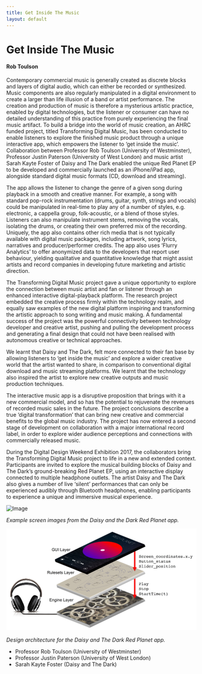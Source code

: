 ```yaml
---
title: Get Inside The Music
layout: default
---
```


# Get Inside The Music

#### Rob Toulson

Contemporary commercial music is generally created as discrete blocks and layers of digital audio, which can either be recorded or synthesized. Music components are also regularly manipulated in a digital environment to create a larger than life illusion of a band or artist performance. The creation and production of music is therefore a mysterious artistic practice, enabled by digital technologies, but the listener or consumer can have no detailed understanding of this practice from purely experiencing the final music artifact. To build a bridge into the world of music creation, an AHRC funded project, titled Transforming Digital Music, has been conducted to enable listeners to explore the finished music product through a unique interactive app, which empowers the listener to ‘get inside the music’. Collaboration between Professor Rob Toulson (University of Westminster), Professor Justin Paterson (University of West London) and music artist Sarah Kayte Foster of Daisy and The Dark enabled the unique Red Planet EP to be developed and commercially launched as an iPhone/iPad app, alongside standard digital music formats (CD, download and streaming). 

The app allows the listener to change the genre of a given song during playback in a smooth and creative manner. For example, a song with standard pop-rock instrumentation (drums, guitar, synth, strings and vocals) could be manipulated in real-time to play any of a number of styles, e.g. electronic, a cappella group, folk-acoustic, or a blend of those styles. Listeners can also manipulate instrument stems, removing the vocals, isolating the drums, or creating their own preferred mix of the recording. Uniquely, the app also contains other rich media that is not typically available with digital music packages, including artwork, song lyrics, narratives and producer/performer credits. The app also uses ‘Flurry Analytics’ to offer anonymized data to the developers that report user behaviour, yielding qualitative and quantitative knowledge that might assist artists and record companies in developing future marketing and artistic direction.

The Transforming Digital Music project gave a unique opportunity to explore the connection between music artist and fan or listener through an enhanced interactive digital-playback platform. The research project embedded the creative process firmly within the technology realm, and equally saw examples of the new digital platform inspiring and transforming the artistic approach to song writing and music making. A fundamental success of the project was the powerful connectivity between technology developer and creative artist, pushing and pulling the development process and generating a final design that could not have been realised with autonomous creative or technical approaches.

We learnt that Daisy and The Dark, felt more connected to their fan base by allowing listeners to ‘get inside the music’ and explore a wider creative world that the artist wanted to share, in comparison to conventional digital download and music streaming platforms. We learnt that the technology also inspired the artist to explore new creative outputs and music production techniques.

The interactive music app is a disruptive proposition that brings with it a new commercial model, and so has the potential to rejuvenate the revenues of recorded music sales in the future. The project conclusions describe a true ‘digital transformation’ that can bring new creative and commercial benefits to the global music industry. The project has now entered a second stage of development on collaboration with a major international record label, in order to explore wider audience perceptions and connections with commercially released music.

During the Digital Design Weekend Exhibition 2017, the collaborators bring the Transforming Digital Music project to life in a new and extended context. Participants are invited to explore the musical building blocks of Daisy and The Dark’s ground-breaking Red Planet EP, using an interactive display connected to multiple headphone outlets. The artist Daisy and The Dark also gives a number of live ‘silent’ performances that can only be experienced audibly through Bluetooth headphones, enabling participants to experience a unique and immersive musical experience.  

![Image](Images/21_GITM_Image1.jpg)

*Example screen images from the Daisy and the Dark Red Planet app.*

![Image](Images/21_GITM_Image2.jpg)

*Design architecture for the Daisy and The Dark Red Planet app.*


- Professor Rob Toulson (University of Westminster)
- Professor Justin Paterson (University of West London)
- Sarah Kayte Foster (Daisy and The Dark)